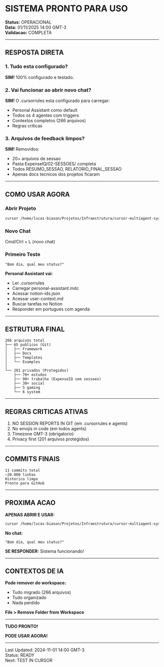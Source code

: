 # SISTEMA PRONTO PARA USO

**Status:** OPERACIONAL  
**Data:** 01/11/2025 14:00 GMT-3  
**Validacao:** COMPLETA

---

## RESPOSTA DIRETA

### 1. Tudo esta configurado?

**SIM!** 100% configurado e testado.

### 2. Vai funcionar ao abrir novo chat?

**SIM!** O .cursorrules esta configurado para carregar:
- Personal Assistant como default
- Todos os 4 agentes com triggers
- Contextos completos (266 arquivos)
- Regras criticas

### 3. Arquivos de feedback limpos?

**SIM!** Removidos:
- 20+ arquivos de sessao
- Pasta ExpenseIQ/02-SESSOES/ completa
- Todos RESUMO_SESSAO, RELATORIO_FINAL_SESSAO
- Apenas docs tecnicos dos projetos ficaram

---

## COMO USAR AGORA

### Abrir Projeto

```bash
cursor /home/lucas-biason/Projetos/Infraestrutura/cursor-multiagent-system
```

### Novo Chat

Cmd/Ctrl + L (novo chat)

### Primeiro Teste

```
"Bom dia, qual meu status?"
```

**Personal Assistant vai:**
- Ler .cursorrules
- Carregar personal-assistant.mdc
- Acessar notion-ids.json
- Acessar user-context.md
- Buscar tarefas no Notion
- Responder em portugues com agenda

---

## ESTRUTURA FINAL

```
266 arquivos total
├── 65 publicos (Git)
│   ├── Framework
│   ├── Docs
│   ├── Templates
│   └── Examples
│
└── 201 privados (Protegidos)
    ├── 70+ estudos
    ├── 90+ trabalho (ExpenseIQ sem sessoes)
    ├── 30+ social
    ├── 5 gaming
    └── 6 system
```

---

## REGRAS CRITICAS ATIVAS

1. NO SESSION REPORTS IN GIT (em .cursorrules e agents)
2. No emojis in code (em todos agents)
3. Timezone GMT-3 (obrigatorio)
4. Privacy first (201 arquivos protegidos)

---

## COMMITS FINAIS

```
11 commits total
~20.000 linhas
Historico limpo
Pronto para GitHub
```

---

## PROXIMA ACAO

**APENAS ABRIR E USAR:**

```bash
cursor /home/lucas-biason/Projetos/Infraestrutura/cursor-multiagent-system
```

**No chat:**
```
"Bom dia, qual meu status?"
```

**SE RESPONDER:** Sistema funcionando!

---

## CONTEXTOS DE IA

**Pode remover do workspace:**
- Tudo migrado (266 arquivos)
- Tudo organizado
- Nada perdido

**File > Remove Folder from Workspace**

---

**TUDO PRONTO!**

**PODE USAR AGORA!**

---

Last Updated: 2024-11-01 14:00 GMT-3  
Status: READY  
Next: TEST IN CURSOR

